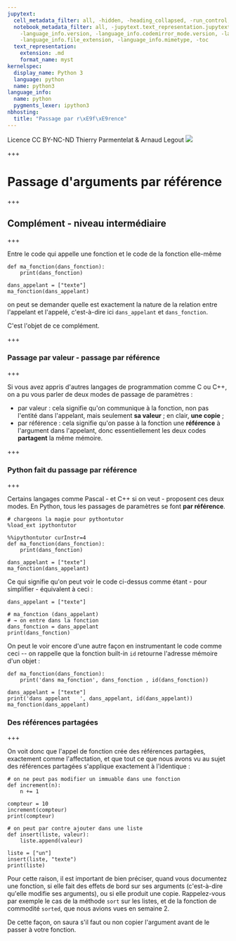 ```yaml
---
jupytext:
  cell_metadata_filter: all, -hidden, -heading_collapsed, -run_control, -trusted
  notebook_metadata_filter: all, -jupytext.text_representation.jupytext_version, -jupytext.text_representation.format_version,
    -language_info.version, -language_info.codemirror_mode.version, -language_info.codemirror_mode,
    -language_info.file_extension, -language_info.mimetype, -toc
  text_representation:
    extension: .md
    format_name: myst
kernelspec:
  display_name: Python 3
  language: python
  name: python3
language_info:
  name: python
  pygments_lexer: ipython3
nbhosting:
  title: "Passage par r\xE9f\xE9rence"
---
```


<div class="licence">
<span>Licence CC BY-NC-ND</span>
<span>Thierry Parmentelat &amp; Arnaud Legout</span>
<span><img src="media/both-logos-small-alpha.png" /></span>
</div>

+++

# Passage d'arguments par référence

+++

## Complément - niveau intermédiaire

+++

Entre le code qui appelle une fonction et le code de la fonction elle-même

```{code-cell} ipython3
def ma_fonction(dans_fonction):
    print(dans_fonction)
    
dans_appelant = ["texte"]
ma_fonction(dans_appelant)
```

on peut se demander quelle est exactement la nature de la relation entre l'appelant et l'appelé, c'est-à-dire ici `dans_appelant` et `dans_fonction`. 

C'est l'objet de ce complément.

+++

### Passage par valeur - passage par référence

+++

Si vous avez appris d'autres langages de programmation comme C ou C++, on a pu vous parler de deux modes de passage de paramètres :

 * par valeur : cela signifie qu'on communique à la fonction, non pas l'entité dans l'appelant, mais seulement **sa valeur** ; en clair, **une copie** ;
 * par référence : cela signifie qu'on passe à la fonction une **référence** à l'argument dans l'appelant, donc essentiellement les deux codes **partagent** la même mémoire.

+++

### Python fait du passage par référence

+++

Certains langages comme Pascal - et C++ si on veut - proposent ces deux modes. En Python, tous les passages de paramètres se font **par référence**.

```{code-cell} ipython3
# chargeons la magie pour pythontutor
%load_ext ipythontutor
```

```{code-cell} ipython3
%%ipythontutor curInstr=4
def ma_fonction(dans_fonction):
    print(dans_fonction)
    
dans_appelant = ["texte"]
ma_fonction(dans_appelant)
```

Ce qui signifie qu'on peut voir le code ci-dessus comme étant - pour simplifier - équivalent à ceci :

```{code-cell} ipython3
dans_appelant = ["texte"]

# ma_fonction (dans_appelant)
# → on entre dans la fonction
dans_fonction = dans_appelant
print(dans_fonction)
```

On peut le voir encore d'une autre façon en instrumentant le code comme ceci -- on rappelle que la fonction built-in `id` retourne l'adresse mémoire d'un objet :

```{code-cell} ipython3
def ma_fonction(dans_fonction):
    print('dans ma_fonction', dans_fonction , id(dans_fonction))
    
dans_appelant = ["texte"]
print('dans appelant   ', dans_appelant, id(dans_appelant))
ma_fonction(dans_appelant)
```

### Des références partagées

+++

On voit donc que l'appel de fonction crée des références partagées, exactement comme l'affectation, et que tout ce que nous avons vu au sujet des références partagées s'applique exactement à l'identique :

```{code-cell} ipython3
# on ne peut pas modifier un immuable dans une fonction
def increment(n):
    n += 1

compteur = 10
increment(compteur)
print(compteur)
```

```{code-cell} ipython3
# on peut par contre ajouter dans une liste
def insert(liste, valeur):
    liste.append(valeur)
    
liste = ["un"]
insert(liste, "texte")
print(liste)
```

Pour cette raison, il est important de bien préciser, quand vous documentez une fonction, si elle fait des effets de bord sur ses arguments (c'est-à-dire qu'elle modifie ses arguments), ou si elle produit une copie. Rappelez-vous par exemple le cas de la méthode `sort` sur les listes, et de la fonction de commodité `sorted`, que nous avions vues en semaine 2.

De cette façon, on saura s'il faut ou non copier l'argument avant de le passer à votre fonction.
